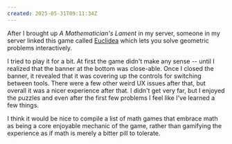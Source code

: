 ```yaml
---
created: 2025-05-31T09:11:34Z
---
```


After I brought up _A Mathematician's Lament_ in my server, someone in my server linked this game called [Euclidea](https://www.euclidea.xyz/) which lets you solve geometric problems interactively.

I tried to play it for a bit. At first the game didn't make any sense -- until I realized that the banner at the bottom was close-able. Once I closed the banner, it revealed that it was covering up the controls for switching between tools. There were a few other weird UX issues after that, but overall it was a nicer experience after that. I didn't get very far, but I enjoyed the puzzles and even after the first few problems I feel like I've learned a few things.

I think it would be nice to compile a list of math games that embrace math as being a core enjoyable mechanic of the game, rather than gamifying the experience as if math is merely a bitter pill to tolerate.
